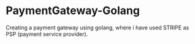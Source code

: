 # PaymentGateway-Golang
Creating a payment gateway using golang, where i have used STRIPE as PSP (payment service provider).

